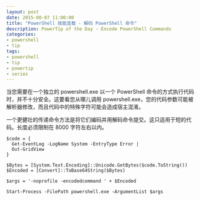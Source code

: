 ```yaml
---
layout: post
date: 2015-08-07 11:00:00
title: "PowerShell 技能连载 - 解码 PowerShell 命令"
description: PowerTip of the Day - Encode PowerShell Commands
categories:
- powershell
- tip
tags:
- powershell
- tip
- powertip
- series
---
```

当您需要在一个独立的 powershell.exe 以一个 PowerShell 命令的方式执行代码时，并不十分安全。这要看您从哪儿调用 powershell.exe，您的代码参数可能被解析器修改，而且代码中的特殊字符可能会造成宿主混淆。

一个更健壮的传递命令方法是将它们编码并用解码命令提交。这只适用于短的代码。长度必须限制在 8000 字符左右以内。

    $code = {
      Get-EventLog -LogName System -EntryType Error |
      Out-GridView
    }
    
    $Bytes = [System.Text.Encoding]::Unicode.GetBytes($code.ToString()) 
    $Encoded = [Convert]::ToBase64String($Bytes) 
    
    $args = '-noprofile -encodedcommand ' + $Encoded
    
    Start-Process -FilePath powershell.exe -ArgumentList $args

<!--本文国际来源：[Encode PowerShell Commands](http://community.idera.com/powershell/powertips/b/tips/posts/encode-powershell-commands)-->
